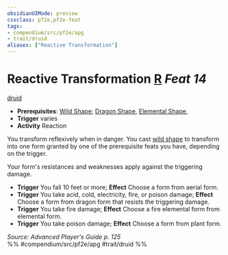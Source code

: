 ```yaml
---
obsidianUIMode: preview
cssclass: pf2e,pf2e-feat
tags:
- compendium/src/pf2e/apg
- trait/druid
aliases: ["Reactive Transformation"]
---
```

# Reactive Transformation  [R](/rules/core-rulebook/chapter-9-playing-the-game.md#Actions "Reaction") *Feat 14*  
[druid](/rules/traits/druid.md)  

- **Prerequisites**: [Wild Shape](/compendium/feats/wild-shape.md); [Dragon Shape](/compendium/feats/dragon-shape.md), [Elemental Shape](/compendium/feats/elemental-shape.md),
- **Trigger** varies
- **Activity** Reaction

You transform reflexively when in danger. You cast [wild shape](/compendium/spells/wild-shape.md) to transform into one form granted by one of the prerequisite feats you have, depending on the trigger.

Your form's resistances and weaknesses apply against the triggering damage.

- **Trigger** You fall 10 feet or more; **Effect** Choose a form from aerial form.
- **Trigger** You take acid, cold, electricity, fire, or poison damage; **Effect** Choose a form from dragon form that resists the triggering damage.
- **Trigger** You take fire damage; **Effect** Choose a fire elemental form from elemental form.
- **Trigger** You take poison damage; **Effect** Choose a form from plant form.

*Source: Advanced Player's Guide p. 125*  
%% #compendium/src/pf2e/apg #trait/druid %%